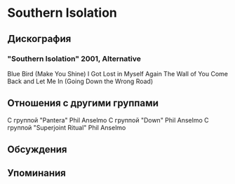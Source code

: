 # Southern Isolation



## Дискография

### "Southern Isolation" 2001, Alternative

Blue Bird (Make You Shine)
I Got Lost in Myself Again
The Wall of You
Come Back and Let Me In (Going Down the Wrong Road)




## Отношения с другими группами

C группой "Pantera" Phil Anselmo
C группой "Down" Phil Anselmo
C группой "Superjoint Ritual" Phil Anselmo

## Обсуждения


## Упоминания

